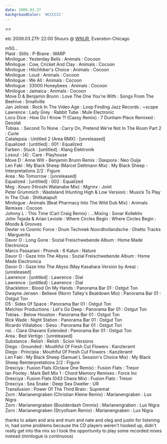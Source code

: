 ```yaml
---
date: 2009.03.27
backgroundColor: '#CCCCCC'
---
```


\>>

etc 2009.03.27fr 22:00 5hours @ [WNUR](http://www.wnur.org/), Evanston-Chicago  

m50...  
Plaid : Stills : P-Brane : WARP  
Minilogue : Yesterday Bells : Animals : Cocoon  
Minilogue : Cow, Cricket And Clay : Animals : Cocoon  
Minilogue : Hitchhiker's Choice : Animals : Cocoon  
Minilogue : Loud : Animals : Cocoon  
Minilogue : We All : Animals : Cocoon  
Minilogue : 33000 Honeybees : Animals : Cocoon  
Minilogue : Jamaica : Animals : Cocoon  
Move D & Benjamin Brunn : Love The One You're With : Songs From The Beehive : Smallville  
Jan Jelinek : Rock In The Video Age : Loop Finding Jazz Records : ~scape  
Lawrence : Lady Grey : Rabbit Tube : Mule Electronic  
Loco Dice : How Do I Know ?! (Cassy Remix) : 7 Dunham Place Remixed : Desolat  
Tobias. : Second To None : Carry On, Pretend We're Not In The Room Part 2 : Curle  
Catalepsia : Untitled 2 (Area RMX) : \[unreleased\]  
Equalized : \[untitled\] : 001 : Equalized  
Farben : Stuck : \[untitled\] : Klang Elektronik  
Losoul : \[4\] : Care : Playhouse  
Move D : Anne Will - Benjamin Brunn Remix : Diaspora : Neo Ouija  
Len Faki : My Black Sheep (Marcel Dettmann Mix) : My Black Sheep - Interpretations 2/2 : Figure  
Area : No Tomorrow : \[unreleased\]  
Equalized : \[untitled\] : 002 : Equalized  
Meg : Kouro (Hiroshi Watanabe Mix) : Mgrmx : Joint  
Peter Grummich : Wasteland (Hunting High & Low Version) : Musick To Play In The Club : Shitkatapult  
Minilogue : Animals (Beat Pharmacy Into The Wild Dub Mix) : Animals Remixes : Cocoon  
Johnny L : This Time (Carl Craig Remix) : ...Mixing : Sonar Kollektiv  
John Tejada & Arian Leviste : Where Circles Begin : Where Circles Begin : Moods & Grooves  
Dexter vs Cosmic Force : Drum Techniek Noordhollandsche : Ghetto Tracks : Marguerita  
Davor O : Long Gone : Sozial Freischwebende Album : Home Made Electronica  
Marco Passarani : Phonok : 6 Katun : Nature  
Davor O : Gaze Into The Abyss : Sozial Freischwebende Album : Home Made Electronica  
Davor O : Gaze Into The Abyss (May Kasahara Version by Area) : \[unreleased\]  
Lawrence : \[untitled\] : Lawrence : Dial  
Lawrence : \[untitled\] : Lawrence : Dial  
Shackleton : Blood On My Hands : Panorama Bar 01 : Ostgut Ton  
Dwayne Jensen : Believe (Norm Talley's Beatdown Mix) : Panorama Bar 01 : Ostgut Ton  
D5 : Sides Of Space : Panorama Bar 01 : Ostgut Ton  
Melchior Productions : Let's Go Deep : Panorama Bar 01 : Ostgut Ton  
Tobias. : Below Houston : Panorama Bar 01 : Ostgut Ton  
Rick Wade : Night Station : Panorama Bar 01 : Ostgut Ton  
Ricardo Villalobos : Sieso : Panorama Bar 01 : Ostgut Ton  
nsi. : Clara Ghavami Extended : Panorama Bar 01 : Ostgut Ton  
Area : Bed Vertigo : \[unreleased\]  
Substance : Relish : Relish : Scion Versions  
Diego : Grounded : Mouthful Of Fresh Cut Flowers : Kanzleramt  
Diego : Principia : Mouthful Of Fresh Cut Flowers : Kanzleramt  
Len Faki : My Black Sheep (Samuel L Session's Choice Mix) : My Black Sheep Reinterpretations 2/2 : Figure  
Drexciya : Fusion Flats (Octave One Remix) : Fusion Flats : Tresor  
Ian Pooley : Mark Bell Mix 1 : Chord Memory Remixes : Force Inc  
Drexciya : Fusion Flats (043 Chaos Mix) : Fusion Flats : Tresor  
Drexciya : Sea Snake : Deep Sea Dweller : UR  
Transllusion : Power Of The Third Brain : Supremat  
Zorn : Marianengraben (Christian Kleine Remix) : Marianengraben : Lux Nigra  
Zorn : Marianengraben (Boulderdash Ommix) : Marianengraben : Lux Nigra  
Zorn : Marianengraben (Stryofoam Remix) : Marianengraben : Lux Nigra  

thanks to adam and aria and mum and nate and oleg and justin for listening in, had some problems because the CD players weren't hooked up, didn't really get into the mix so I took the opportunity to play some recorded mixes instead (minilogue is continuous)